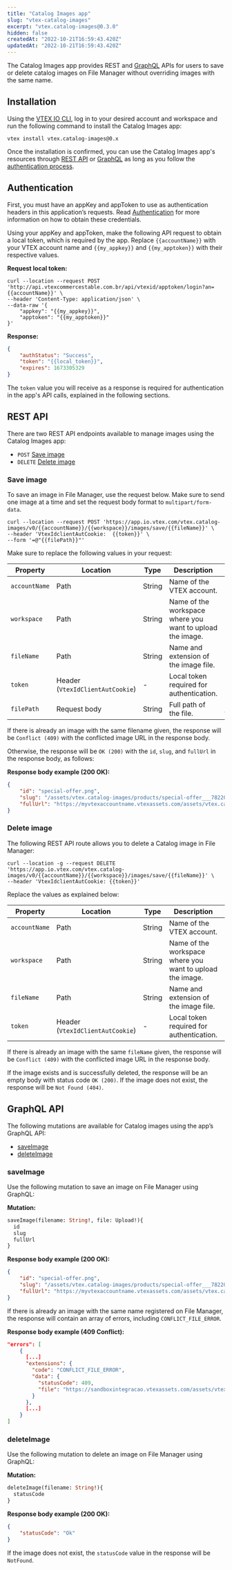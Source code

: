 ```yaml
---
title: "Catalog Images app"
slug: "vtex-catalog-images"
excerpt: "vtex.catalog-images@0.3.0"
hidden: false
createdAt: "2022-10-21T16:59:43.420Z"
updatedAt: "2022-10-21T16:59:43.420Z"
---
```


The Catalog Images app provides REST and [GraphQL](https://developers.vtex.com/vtex-developer-docs/docs/vtex-io-documentation-7-consuming-data#understanding-graphql) APIs for users to save or delete catalog images on File Manager without overriding images with the same name.

## Installation

Using the [VTEX IO CLI](https://developers.vtex.com/vtex-developer-docs/docs/vtex-io-documentation-vtex-io-cli-installation-and-command-reference), log in to your desired account and workspace and run the following command to install the Catalog Images app:

```
vtex install vtex.catalog-images@0.x 
```

Once the installation is confirmed, you can use the Catalog Images app's resources through [REST API](#rest-api) or [GraphQL](#graphql) as long as you follow the [authentication process](#authentication).


## Authentication

First, you must have an appKey and appToken to use as authentication headers in this application’s requests. Read [Authentication](https://developers.vtex.com/vtex-rest-api/docs/getting-started-authentication) for more information on how to obtain these credentials.

Using your appKey and appToken, make the following API request to obtain a local token, which is required by the app. Replace `{{accountName}}` with your VTEX account name and `{{my_appkey}}` and `{{my_apptoken}}` with their respective values.

**Request local token:**

```curl
curl --location --request POST 'http://api.vtexcommercestable.com.br/api/vtexid/apptoken/login?an={{accountName}}' \
--header 'Content-Type: application/json' \
--data-raw '{
    "appkey": "{{my_appkey}}",
    "apptoken": "{{my_apptoken}}"
}'
```

**Response:**

```json
{
    "authStatus": "Success",
    "token": "{{local_token}}",
    "expires": 1673305329
}
```

The `token` value you will receive as a response is required for authentication in the app's API calls, explained in the following sections.


## REST API

There are two REST API endpoints available to manage images using the Catalog Images app:

* `POST` [Save image](#save-image)
* `DELETE` [Delete image](#delete-image)


### Save image

To save an image in File Manager, use the request below. Make sure to send one image at a time and set the request body format to `multipart/form-data`.

```curl
curl --location --request POST 'https://app.io.vtex.com/vtex.catalog-images/v0/{{accountName}}/{{workspace}}/images/save/{{fileName}}' \
--header 'VtexIdclientAutCookie:  {{token}}' \
--form '=@"{{filePath}}"'
```

Make sure to replace the following values in your request:

| **Property** | **Location** | **Type** | **Description** | **Example** |
|---|---|---|---|---|
| `accountName` | Path | String | Name of the VTEX account. | mystore |
| `workspace` | Path | String | Name of the workspace where you want to upload the image. | master |
| `fileName` | Path | String | Name and extension of the image file. | product.png |
| `token` | Header (`VtexIdClientAutCookie`) | - | Local token required for authentication. | - |
| `filePath` | Request body | String | Full path of the file. | /C:/Images/product.png |

If there is already an image with the same filename given, the response will be `Conflict (409)` with the conflicted image URL in the response body.

Otherwise, the response will be `OK (200)` with the `id`, `slug`, and `fullUrl` in the response body, as follows:

**Response body example (200 OK):**
```json
{
    "id": "special-offer.png",
    "slug": "/assets/vtex.catalog-images/products/special-offer___782206cd73597a717ed67eba399167a6.png",
    "fullUrl": "https://myvtexaccountname.vtexassets.com/assets/vtex.catalog-images/products/special-offer___782206cd73597a717ed67eba399167a6.png"
}
```


### Delete image

The following REST API route allows you to delete a Catalog image in File Manager:


```curl
curl --location -g --request DELETE 'https://app.io.vtex.com/vtex.catalog-images/v0/{{accountName}}/{{workspace}}/images/save/{{fileName}}' \
--header 'VtexIdclientAutCookie: {{token}}'
```

Replace the values as explained below: 

| **Property** | **Location** | **Type** | **Description** | **Example** |
|---|---|---|---|---|
| `accountName` | Path | String | Name of the VTEX account. | mystore |
| `workspace` | Path | String | Name of the workspace where you want to upload the image. | master |
| `fileName` | Path | String | Name and extension of the image file. | product.png |
| `token` | Header (`VtexIdClientAutCookie`) | - | Local token required for authentication. | - |

If there is already an image with the same `fileName` given, the response will be `Conflict (409)` with the conflicted image URL in the response body.


If the image exists and is successfully deleted, the response will be an empty body with status code `OK (200)`. If the image does not exist, the response will be `Not Found (404)`.


## GraphQL API

The following mutations are available for Catalog images using the app’s GraphQL API:

* [saveImage](#saveimage)
* [deleteImage](#deleteimage)


### saveImage

Use the following mutation to save an image on File Manager using GraphQL:

**Mutation:**
```graphql
saveImage(filename: String!, file: Upload!){
  id
  slug
  fullUrl
}
```


**Response body example (200 OK):**
```json
{
    "id": "special-offer.png",
    "slug": "/assets/vtex.catalog-images/products/special-offer___782206cd73597a717ed67eba399167a6.png",
    "fullUrl": "https://myvtexaccountname.vtexassets.com/assets/vtex.catalog-images/products/special-offer___782206cd73597a717ed67eba399167a6.png"
}
```


If there is already an image with the same name registered on File Manager, the response will contain an array of errors, including `CONFLICT_FILE_ERROR`.

**Response body example (409 Conflict):**
```json
"errors": [
    {
      [...]
      "extensions": {
        "code": "CONFLICT_FILE_ERROR",
        "data": {
          "statusCode": 409,
          "file": "https://sandboxintegracao.vtexassets.com/assets/vtex.catalog-images/src/car22___aabd8ae86160533e7090c024ac004bc6.jpg"
        }
      },
      [...]
    }
]
```


### deleteImage

Use the following mutation to delete an image on File Manager using GraphQL:

**Mutation:**
```graphql
deleteImage(filename: String!){
  statusCode
}
```


**Response body example (200 OK):**
```json
{
    "statusCode": "Ok"
}
```

If the image does not exist, the `statusCode` value in the response will be `NotFound`.